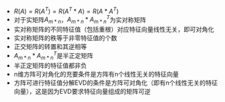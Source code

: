 - $`R(A) = R(A^T) = R(A^T * A) = R(A * A^T)`$
- 对于实矩阵$`A_{m*n}`$，$`A_{m*n}*A^T_{m*n}`$为实对称矩阵
- 实对称矩阵的不同特征值（包括重根）对应特征向量线性无关，即可对角化
- 实对称矩阵的秩等于非零特征值的个数
- 正交矩阵的转置和其逆相等
- $`A_{m*n}*A^T_{m*n}`$是半正定矩阵
- 半正定矩阵的特征值都非负
- n维方阵可对角化的充要条件是方阵有n个线性无关的特征向量
- 方阵可进行特征值分解EVD的条件是方阵可对角化（即有n个线性无关的特征向量），这是因为EVD要求特征向量组成的矩阵可逆
